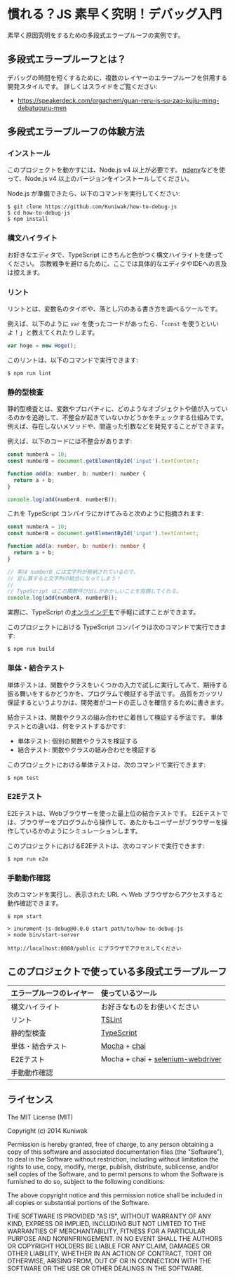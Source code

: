慣れる？JS 素早く究明！デバッグ入門
===================================

素早く原因究明をするための多段式エラープルーフの実例です。



多段式エラープルーフとは？
--------------------------

デバッグの時間を短くするために、複数のレイヤーのエラープルーフを併用する開発スタイルです。
詳しくはスライドをご覧ください:

- https://speakerdeck.com/orgachem/guan-reru-js-su-zao-kujiu-ming-debatuguru-men



多段式エラープルーフの体験方法
------------------------------

### インストール

このプロジェクトを動かすには、Node.js v4 以上が必要です。
[ndenv](https://github.com/riywo/ndenv)などを使って、Node.js v4 以上のバージョンをインストールしてください。

Node.js が準備できたら、以下のコマンドを実行してください:

```console
$ git clone https://github.com/Kuniwak/how-to-debug-js
$ cd how-to-debug-js
$ npm install
```



### 構文ハイライト

お好きなエディタで、TypeScript にきちんと色がつく構文ハイライトを使ってください。
宗教戦争を避けるために、ここでは具体的なエディタやIDEへの言及は控えます。


### リント

リントとは、変数名のタイポや、落とし穴のある書き方を調べるツールです。

例えば、以下のように `var` を使ったコードがあったら、「`const` を使うといいよ！」と教えてくれたりします。

```typescript
var hoge = new Hoge();
```

このリントは、以下のコマンドで実行できます:

```console
$ npm run lint
``` 



### 静的型検査

静的型検査とは、変数やプロパティに、どのようなオブジェクトや値が入っているのかを追跡して、不整合が起きていないかどうかをチェックする仕組みです。
例えば、存在しないメソッドや、間違った引数などを発見することができます。

例えば、以下のコードには不整合があります:

```javascript
const numberA = 10;
const numberB = document.getElementById('input').textContent;

function add(a: number, b: number): number {
  return a + b;
}

console.log(add(numberA, numberB));
```

これを TypeScript コンパイラにかけてみると次のように指摘されます:

```typescript
const numberA = 10;
const numberB = document.getElementById('input').textContent;

function add(a: number, b: number): number {
  return a + b;
}

// 実は numberB には文字列が格納されているので、
// 足し算すると文字列の結合になってしまう！
//
// TypeScript はこの関数呼び出しがおかしいことを指摘してくれる。
console.log(add(numberA, numberB));
```

実際に、TypeScript の[オンラインデモ](http://www.typescriptlang.org/play/#src=const%20numberA%20%3D%2010%3B%0Aconst%20numberB%20%3D%20document.getElementById%28%27input%27%29.textContent%3B%0A%0Afunction%20add%28a%3A%20number%2C%20b%3A%20number%29%3A%20number%20{%0A%20%20return%20a%20%2B%20b%3B%0A}%0A%0Aconsole.log%28add%28numberA%2C%20numberB%29%29%3B)で手軽に試すことができます。

このプロジェクトにおける TypeScript コンパイラは次のコマンドで実行できます:

```console
$ npm run build
```


### 単体・結合テスト

単体テストは、関数やクラスをいくつかの入力で試しに実行してみて、期待する振る舞いをするかどうかを、プログラムで検証する手法です。
品質をガッツリ保証するというよりかは、開発者がコードの正しさを確信するために書きます。

結合テストは、関数やクラスの組み合わせに着目して検証する手法です。
単体テストとの違いは、何をテストするかです:

- 単体テスト: 個別の関数やクラスを検証する
- 結合テスト: 関数やクラスの組み合わせを検証する

このプロジェクトにおける単体テストは、次のコマンドで実行できます:

```console
$ npm test
```


### E2Eテスト

E2Eテストは、Webブラウザーを使った最上位の結合テストです。
E2Eテストでは、ブラウザーをプログラムから操作して、あたかもユーザーがブラウザーを操作しているかのようにシミュレーションします。

このプロジェクトにおけるE2Eテストは、次のコマンドで実行できます:

```console
$ npm run e2e
```


### 手動動作確認

次のコマンドを実行し、表示された URL へ Web ブラウザからアクセスすると動作確認できます。

```console
$ npm start

> inurement-js-debug@0.0.0 start path/to/how-to-debug-js
> node bin/start-server

http://localhost:8080/public にブラウザでアクセスしてください
```


このプロジェクトで使っている多段式エラープルーフ
------------------------------------------------

| エラープルーフのレイヤー | 使っているツール                                                                                                                                |
|:-------------------------|:------------------------------------------------------------------------------------------------------------------------------------------------|
| 構文ハイライト           | お好きなものをお使いください                                                                                                                    |
| リント                   | [TSLint](https://palantir.github.io/tslint/)                                                                                                    |
| 静的型検査               | [TypeScript](https://www.typescriptlang.org/)                                                                                                   |
| 単体・結合テスト         | [Mocha](https://mochajs.org/) + [chai](https://www.npmjs.com/package/chai)                                                                      |
| E2Eテスト                | Mocha + chai + [selenium-webdriver](https://github.com/SeleniumHQ/selenium/tree/master/javascript/node/selenium-webdriver#selenium-webdriver)   |
| 手動動作確認             |                                                          |


ライセンス
----------

The MIT License (MIT)

Copyright (c) 2014 Kuniwak

Permission is hereby granted, free of charge, to any person obtaining a copy
of this software and associated documentation files (the "Software"), to deal
in the Software without restriction, including without limitation the rights
to use, copy, modify, merge, publish, distribute, sublicense, and/or sell
copies of the Software, and to permit persons to whom the Software is
furnished to do so, subject to the following conditions:

The above copyright notice and this permission notice shall be included in
all copies or substantial portions of the Software.

THE SOFTWARE IS PROVIDED "AS IS", WITHOUT WARRANTY OF ANY KIND, EXPRESS OR
IMPLIED, INCLUDING BUT NOT LIMITED TO THE WARRANTIES OF MERCHANTABILITY,
FITNESS FOR A PARTICULAR PURPOSE AND NONINFRINGEMENT. IN NO EVENT SHALL THE
AUTHORS OR COPYRIGHT HOLDERS BE LIABLE FOR ANY CLAIM, DAMAGES OR OTHER
LIABILITY, WHETHER IN AN ACTION OF CONTRACT, TORT OR OTHERWISE, ARISING FROM,
OUT OF OR IN CONNECTION WITH THE SOFTWARE OR THE USE OR OTHER DEALINGS IN
THE SOFTWARE.
